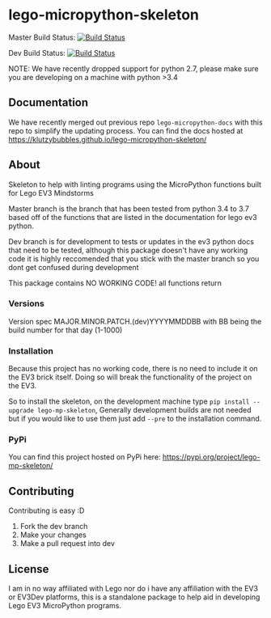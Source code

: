 # lego-micropython-skeleton

Master Build Status: [![Build Status](https://dev.azure.com/leetzilantonisibmcom/LegoExtension/_apis/build/status/KlutzyBubbles.lego-micropython-skeleton?branchName=master)](https://dev.azure.com/leetzilantonisibmcom/LegoExtension/_build/latest?definitionId=3&branchName=master)

Dev Build Status: [![Build Status](https://dev.azure.com/leetzilantonisibmcom/LegoExtension/_apis/build/status/KlutzyBubbles.lego-micropython-skeleton?branchName=dev)](https://dev.azure.com/leetzilantonisibmcom/LegoExtension/_build/latest?definitionId=3&branchName=dev)

NOTE: We have recently dropped support for python 2.7, please make sure you are developing on a machine with python >3.4

## Documentation

We have recently merged out previous repo `lego-micropython-docs` with this repo to simplify the updating process. You can find the docs hosted at <https://klutzybubbles.github.io/lego-micropython-skeleton/>

## About

Skeleton to help with linting programs using the MicroPython functions built for Lego EV3 Mindstorms

Master branch is the branch that has been tested from python 3.4 to 3.7 based off of the functions that are listed in the documentation for lego ev3 python.

Dev branch is for development to tests or updates in the ev3 python docs that need to be tested, although this package doesn't have any working code it is highly reccomended that you stick with the master branch so you dont get confused during development

This package contains NO WORKING CODE! all functions return

### Versions

Version spec MAJOR.MINOR.PATCH.(dev)YYYYMMDDBB with BB being the build number for that day (1-1000)

### Installation

Because this project has no working code, there is no need to include it on the EV3 brick itself. Doing so will break the functionality of the project on the EV3.

So to install the skeleton, on the development machine type `pip install --upgrade lego-mp-skeleton`, Generally development builds are not needed but if you would like to use them just add `--pre` to the installation command.

### PyPi

You can find this project hosted on PyPi here: <https://pypi.org/project/lego-mp-skeleton/>

## Contributing

Contributing is easy :D

1. Fork the dev branch
2. Make your changes
3. Make a pull request into dev

## License

I am in no way affiliated with Lego nor do i have any affiliation with the EV3 or EV3Dev platforms, this is a standalone package to help aid in developing Lego EV3 MicroPython programs.
